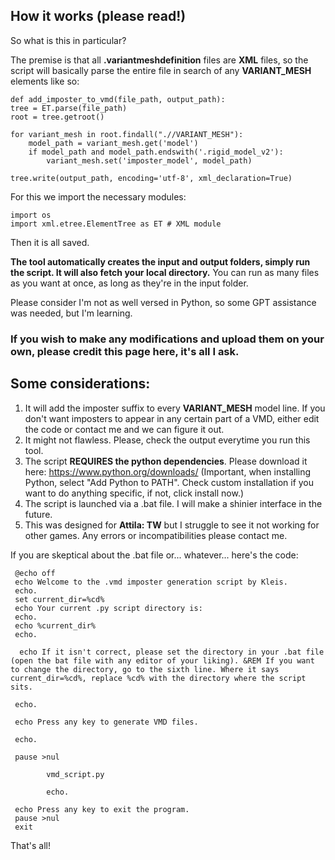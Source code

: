 ## How it works (please read!)

So what is this in particular? 

The premise is that all **.variantmeshdefinition** files are **XML** files, so the script will basically parse the entire file in search of any **VARIANT_MESH** elements like so:

    def add_imposter_to_vmd(file_path, output_path):
    tree = ET.parse(file_path)
    root = tree.getroot()

    for variant_mesh in root.findall(".//VARIANT_MESH"):
        model_path = variant_mesh.get('model')
        if model_path and model_path.endswith('.rigid_model_v2'):
            variant_mesh.set('imposter_model', model_path)
    
    tree.write(output_path, encoding='utf-8', xml_declaration=True)

For this we import the necessary modules: 

    import os
    import xml.etree.ElementTree as ET # XML module

Then it is all saved. 

**The tool automatically creates the input and output folders, simply run the script. It will also fetch your local directory.** You can run as many files as you want at once, as long as they're in the input folder. 

Please consider I'm not as well versed in Python, so some GPT assistance was needed, but I'm learning. 

### If you wish to make any modifications and upload them on your own, please credit this page here, it's all I ask.

## Some considerations: 

   1. It will add the imposter suffix to every **VARIANT_MESH** model line. If you don't want imposters to appear in any certain part of a VMD, either edit the code or contact me and we can figure it out.
   2. It might not flawless. Please, check the output everytime you run this tool.
   3. The script **REQUIRES the python dependencies**. Please download it here: https://www.python.org/downloads/ (Important, when installing Python, select "Add Python to PATH". Check custom installation if you want to do anything specific, if not, click install now.)
   4. The script is launched via a .bat file. I will make a shinier interface in the future.
   5. This was designed for **Attila: TW** but I struggle to see it not working for other games. Any errors or incompatibilities please contact me.

If you are skeptical about the .bat file or... whatever... here's the code:

 	 @echo off
 	 echo Welcome to the .vmd imposter generation script by Kleis.
 	 echo.
 	 set current_dir=%cd%
 	 echo Your current .py script directory is:
 	 echo.
 	 echo %current_dir%  
 	 echo.

	  echo If it isn't correct, please set the directory in your .bat file (open the bat file with any editor of your liking). &REM If you want to change the directory, go to the sixth line. Where it says current_dir=%cd%, replace %cd% with the directory where the script sits.

 	 echo. 
  
 	 echo Press any key to generate VMD files.
	
 	 echo.

 	 pause >nul

    		vmd_script.py 
	
    		echo.

 	 echo Press any key to exit the program.
 	 pause >nul
 	 exit

That's all!


